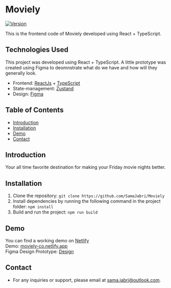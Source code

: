 # Moviely

[![Version](https://img.shields.io/badge/version-1.0.0-blue.svg)]()

This is the frontend code of Moviely developed using React + TypeScript.

## Technologies Used

This project was developed using React + TypeScript. A little prototype was created using Figma to deomnstrate what do we have and how will they generally look.

- Frontend: [ReactJs](https://react.dev/) + [TypeScript](https://www.typescriptlang.org/)
- State-management: [Zustand](https://zustand-demo.pmnd.rs/)
- Design: [Figma](https://www.figma.com/)

## Table of Contents

- [Introduction](#introduction)
- [Installation](#installation)
- [Demo](#demo)
- [Contact](#contact)

## Introduction

Your all time favorite destination for making your Friday movie nights better.

## Installation

1. Clone the repository: `git clone https://github.com/SamaJabri/Moviely`
2. Install dependencies by running the following command in the project folder: `npm install`
3. Build and run the project: `npm run build`

## Demo

You can find a working demo on [Netlify](https://www.netlify.com/) <br />
Demo: [moviely-co.netlify.app](https://moviely-co.netlify.app/) <br />
Figma Design Prototype: [Design](https://www.figma.com/design/LU92vXQpIUrXbRZ2qnMRiV/Moviely?node-id=0%3A1&t=w6P9Med3s4vsSMPV-1)

## Contact

- For any inquiries or support, please email at sama.jabri@outlook.com.
